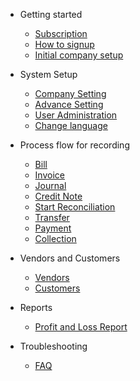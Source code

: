 - Getting started
  - [Subscription](get-started/subscription.md)
  - [How to signup](get-started/signup.md)
  - [Initial company setup](get-started/initial-company-setup.md)
  <!-- - [About Menu Access](get-started/menu-access.md) -->

- System Setup
  - [Company Setting](system-setup/company-setting.md)
  - [Advance Setting](system-setup/advance-setting.md)
  - [User Administration](system-setup/user-administration.md)
  - [Change language](system-setup/change-language.md)

- Process flow for recording
  - [Bill](process-flow/bill.md)
  - [Invoice](process-flow/invoice.md)
  - [Journal](process-flow/journal.md)
  - [Credit Note](process-flow/creditnote.md)
  - [Start Reconciliation](process-flow/start-reconciliation.md)
  - [Transfer](process-flow/transfer.md)
  - [Payment](process-flow/payment.md)
  - [Collection](process-flow/collection.md)

- Vendors and Customers
  - [Vendors](data/vendors.md)
  - [Customers](data/customers.md)

- Reports
  - [Profit and Loss Report](reports/profit-and-loss.md)

- Troubleshooting
  - [FAQ](troubleshoot/README.md)